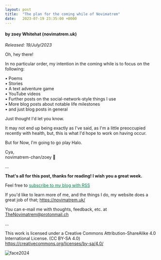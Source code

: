 ```yaml
---
layout: post
title:  "The plan for the coming while of Novimatrem"
date:   2023-07-19 23:35:00 +0000
---
```

#### by zoey Whitehat (novimatrem.uk)
*Released: 19/July/2023*

Oh, hey there!

In no particular order, my intention in the coming while is to focus on the following:

• Poems<br>
• Stories<br>
• A text adventure game<br>
• YouTube videos<br>
• Further posts on the social-network-style things I use<br>
• More blog posts about notable life milestones<br>
• and just blog posts in general<br>

Just thought I'd let you know.

It may not end up being exactly as I've said, as I'm a little preoccupied recently with health, but, this is what I'd hope to work on having occur.

But for Now, I'm going to go play Halo.

Cya,<br>
novimatrem-chan/zoey 💜

...

**That's all for this post, thanks for reading! I wish you a great week.**

Feel free to <a href="https://novimatrem.gitlab.io/blog/feed.xml" style="color: #008148" target="_blank">subscribe to my blog with RSS</a>

If you'd like to learn more of me, and the things I do, my website does a great job of that; <a href="https://novimatrem.uk/" style="color: #008148" target="_blank">https://novimatrem.uk/</a>

You can e-mail me with thoughts, feedback, etc. at [TheNovimatrem@protonmail.ch](mailto:TheNovimatrem@protonmail.ch)

...

This work is licensed under a Creative Commons Attribution-ShareAlike 4.0 International License. (CC BY-SA 4.0)
<a href="https://creativecommons.org/licenses/by-sa/4.0/" style="color: #008148" target="_blank">https://creativecommons.org/licenses/by-sa/4.0/</a>

![face2024](https://gitlab.com/Novimatrem/blog/-/raw/master/face2024.png)
